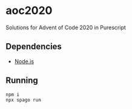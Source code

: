 # aoc2020

Solutions for Advent of Code 2020 in Purescript

## Dependencies
- [Node.js](https://nodejs.org/)

## Running
```bash
npm i
npx spago run
```
